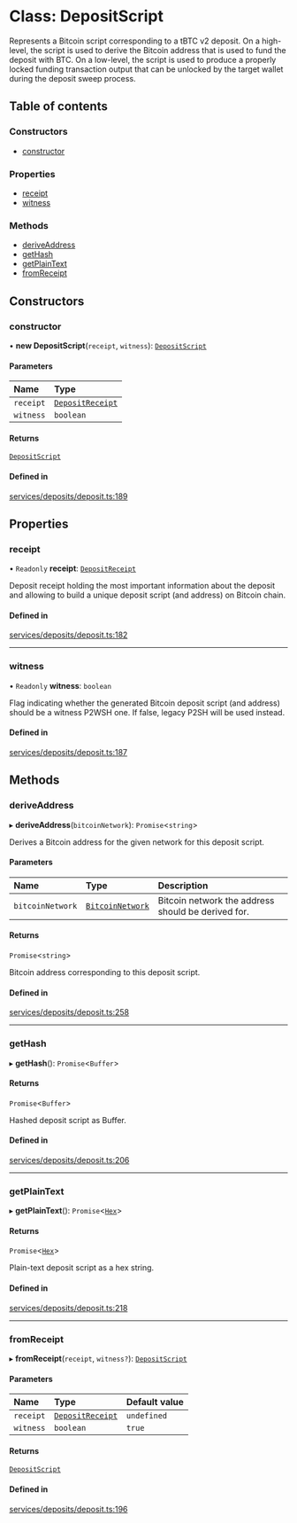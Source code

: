 # Class: DepositScript

Represents a Bitcoin script corresponding to a tBTC v2 deposit.
On a high-level, the script is used to derive the Bitcoin address that is
used to fund the deposit with BTC. On a low-level, the script is used to
produce a properly locked funding transaction output that can be unlocked
by the target wallet during the deposit sweep process.

## Table of contents

### Constructors

- [constructor](DepositScript.md#constructor)

### Properties

- [receipt](DepositScript.md#receipt)
- [witness](DepositScript.md#witness)

### Methods

- [deriveAddress](DepositScript.md#deriveaddress)
- [getHash](DepositScript.md#gethash)
- [getPlainText](DepositScript.md#getplaintext)
- [fromReceipt](DepositScript.md#fromreceipt)

## Constructors

### constructor

• **new DepositScript**(`receipt`, `witness`): [`DepositScript`](DepositScript.md)

#### Parameters

| Name | Type |
| :------ | :------ |
| `receipt` | [`DepositReceipt`](../interfaces/DepositReceipt.md) |
| `witness` | `boolean` |

#### Returns

[`DepositScript`](DepositScript.md)

#### Defined in

[services/deposits/deposit.ts:189](https://github.com/Unknown-Gravity/tbtc-v2-sdk/blob/main/typescript/src/services/deposits/deposit.ts#L189)

## Properties

### receipt

• `Readonly` **receipt**: [`DepositReceipt`](../interfaces/DepositReceipt.md)

Deposit receipt holding the most important information about the deposit
and allowing to build a unique deposit script (and address) on Bitcoin chain.

#### Defined in

[services/deposits/deposit.ts:182](https://github.com/Unknown-Gravity/tbtc-v2-sdk/blob/main/typescript/src/services/deposits/deposit.ts#L182)

___

### witness

• `Readonly` **witness**: `boolean`

Flag indicating whether the generated Bitcoin deposit script (and address)
should be a witness P2WSH one. If false, legacy P2SH will be used instead.

#### Defined in

[services/deposits/deposit.ts:187](https://github.com/Unknown-Gravity/tbtc-v2-sdk/blob/main/typescript/src/services/deposits/deposit.ts#L187)

## Methods

### deriveAddress

▸ **deriveAddress**(`bitcoinNetwork`): `Promise`\<`string`\>

Derives a Bitcoin address for the given network for this deposit script.

#### Parameters

| Name | Type | Description |
| :------ | :------ | :------ |
| `bitcoinNetwork` | [`BitcoinNetwork`](../enums/BitcoinNetwork-1.md) | Bitcoin network the address should be derived for. |

#### Returns

`Promise`\<`string`\>

Bitcoin address corresponding to this deposit script.

#### Defined in

[services/deposits/deposit.ts:258](https://github.com/Unknown-Gravity/tbtc-v2-sdk/blob/main/typescript/src/services/deposits/deposit.ts#L258)

___

### getHash

▸ **getHash**(): `Promise`\<`Buffer`\>

#### Returns

`Promise`\<`Buffer`\>

Hashed deposit script as Buffer.

#### Defined in

[services/deposits/deposit.ts:206](https://github.com/Unknown-Gravity/tbtc-v2-sdk/blob/main/typescript/src/services/deposits/deposit.ts#L206)

___

### getPlainText

▸ **getPlainText**(): `Promise`\<[`Hex`](Hex.md)\>

#### Returns

`Promise`\<[`Hex`](Hex.md)\>

Plain-text deposit script as a hex string.

#### Defined in

[services/deposits/deposit.ts:218](https://github.com/Unknown-Gravity/tbtc-v2-sdk/blob/main/typescript/src/services/deposits/deposit.ts#L218)

___

### fromReceipt

▸ **fromReceipt**(`receipt`, `witness?`): [`DepositScript`](DepositScript.md)

#### Parameters

| Name | Type | Default value |
| :------ | :------ | :------ |
| `receipt` | [`DepositReceipt`](../interfaces/DepositReceipt.md) | `undefined` |
| `witness` | `boolean` | `true` |

#### Returns

[`DepositScript`](DepositScript.md)

#### Defined in

[services/deposits/deposit.ts:196](https://github.com/Unknown-Gravity/tbtc-v2-sdk/blob/main/typescript/src/services/deposits/deposit.ts#L196)
